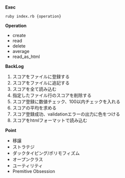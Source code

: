 **Exec**
```
ruby index.rb {operation}
```

**Operation**
- create 
- read
- delete
- average
- read_as_html

**BackLog**
1. スコアをファイルに登録する
2. スコアをファイルに追記する
3. スコアを全て読み込む
4. 指定したファイル行のスコアを削除する
5. スコア登録に数値チェック、100以内チェックを入れる
6. スコアの平均を求める
7. スコア登録成功、validationエラーの出力に色をつける
8. スコアをhtmlフォーマットで読み込む

**Point**
- 移譲
- ストラテジ
- ダックタイピング/ポリモフィズム
- オープンクラス
- ユーティリティ
- Premitive Obsession